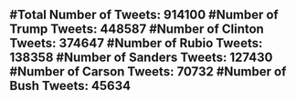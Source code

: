 #Total Number of Tweets: 914100 
#Number of Trump Tweets: 448587
#Number of Clinton Tweets: 374647
#Number of Rubio Tweets: 138358
#Number of Sanders Tweets: 127430
#Number of Carson Tweets: 70732
#Number of Bush Tweets: 45634
---
